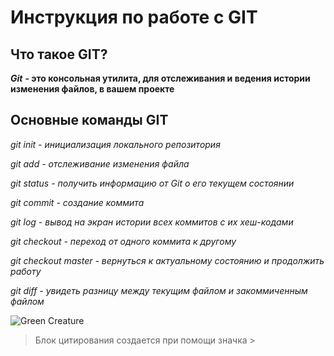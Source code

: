 # Инструкция по работе с GIT

## Что такое GIT?

***Git*** **- это консольная утилита, для отслеживания и ведения истории изменения файлов, в вашем проекте**

## Основные команды GIT

*git init - инициализация локального репозитория*

*git add - отслеживание изменения файла*

*git status - получить информацию от Git о его текущем состоянии*

*git commit - создание коммита*

*git log - вывод на экран истории всех коммитов с их хеш-кодами*

*git checkout - переход от одного коммита к другому*

*git checkout master - вернуться к актуальному состоянию и продолжить работу*

*git diff - увидеть разницу между текущим файлом и закоммиченным файлом*

<image src="https://fikiwiki.com/uploads/posts/2022-02/1644870333_42-fikiwiki-com-p-smeshnie-kartinki-multyashek-44.jpg" alt="Green Creature">

> Блок цитирования создается при помощи значка > 